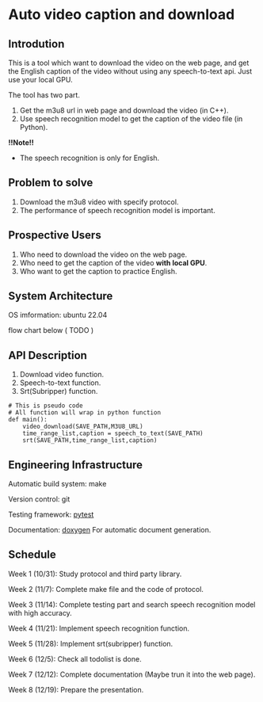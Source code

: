 # Auto video caption and download 
## Introdution
This is a tool which want to download the video on the web page, and get the English caption of the video without using any speech-to-text api. Just use your local GPU.

The tool has two part.
1. Get the m3u8 url in web page and download the video (in C++).
2. Use speech recognition model to get the caption of the video file (in Python).

**!!Note!!**
*  The speech recognition is only for English.


## Problem to solve
1. Download the m3u8 video with specify protocol.
2. The performance of speech recognition model is important. 

## Prospective Users
1. Who need to download the video on the web page.
2. Who need to get the caption of the video **with local GPU**.
3. Who want to get the caption to practice English.

## System Architecture
OS imformation: ubuntu 22.04

flow chart below ( TODO )

## API Description
1. Download video function.
2. Speech-to-text function. 
3. Srt(Subripper) function.
```
# This is pseudo code
# All function will wrap in python function 
def main():
    video_download(SAVE_PATH,M3U8_URL)
    time_range_list,caption = speech_to_text(SAVE_PATH)
    srt(SAVE_PATH,time_range_list,caption)
```
## Engineering Infrastructure
Automatic build system: make

Version control: git

Testing framework: [pytest](https://pytest.org)

Documentation: [doxygen](https://doxygen.nl/) For automatic document generation.

## Schedule
Week 1 (10/31): Study protocol and third party library.

Week 2 (11/7): Complete make file and the code of protocol.

Week 3 (11/14): Complete testing part and search speech recognition model with high accuracy.

Week 4 (11/21): Implement speech recognition function.

Week 5 (11/28): Implement srt(subripper) function.

Week 6 (12/5): Check all todolist is done.

Week 7 (12/12): Complete documentation (Maybe trun it into the web page).

Week 8 (12/19): Prepare the presentation.

